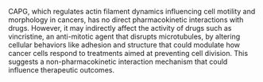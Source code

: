 CAPG, which regulates actin filament dynamics influencing cell motility and morphology in cancers, has no direct pharmacokinetic interactions with drugs. However, it may indirectly affect the activity of drugs such as vincristine, an anti-mitotic agent that disrupts microtubules, by altering cellular behaviors like adhesion and structure that could modulate how cancer cells respond to treatments aimed at preventing cell division. This suggests a non-pharmacokinetic interaction mechanism that could influence therapeutic outcomes.